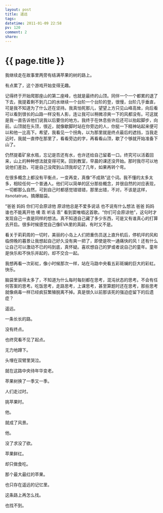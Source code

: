 ```yaml
---
layout: post
title: 遥远
tags: 
datetime: 2011-01-09 22:58
pv: 120
comment: 2
share: 
---
```


{{ page.title }}
================

 <p>我继续走在故事里两旁有结满苹果的树的路上。</p><p>有点累了，这个游戏开始变得无趣。</p><p>记得终于开始爬那座山的第二座峰，也就是最终的山顶。同伴一个一个都累的退了下去，我提着剩不到几口的水继续一个台阶一个台阶的登，很慢，台阶几乎垂直，可是我不知道为了什么还在坚持。我真怕死那儿，望望上方只见山峰高耸，向后看可以看到很长的山路一样没有人影，连让我可以稍微凉爽一下的风都没有。可这就是我一直告诉他们说我以后要住的地方。我终于在休息些许后还可以抬起脚步，向前。山顶就在头顶，很近，就像歇脚时站在你旁边的人，你挺一下精神站起来便可以和他一比高下。希望，我看见一个拐角，以为那里就是终点最后的遮挡，当我走近时，我就一直停在那里了，看看旁边的字，再看看山顶，歇了个够就开始准备下山了。</p><p>仍然提着矿泉水瓶，忘记是否还有水，也许还给自己留着一口。终究可以活着回来，山上的种种想法就变得可笑。回到教室，早晨的课还没开始。那时我尽可以地说他们差劲，可是自己没爬到山顶我却记了几年，如果再转个弯。</p><p>在很多概念上都没有平衡点，一变再变，真像“不成熟”这个词。我不懂的太多太多，相较任何一个普通人。他们可以简单的区分那些概念，并很自然的对应表现，一切都那么自然，可到自己时都感觉错错错，那里出错，不对，不该是这样，itsnotatrue。搞爆脑袋。</p><p>“爸爸 妈妈 你们可会原谅他 原谅他总是不爱多说话 也不说有什么想法 爸爸 妈妈 谁也不能离开他 噢 乖 听话 乖” 看到窦唯唱这首歌。“你们可会原谅他”，这句时才发现自己一直是同样的想法。真不知道自己藏了多少东西，可是又有谁真心的打算去开启。很多时候感觉自己像EVA里的真嗣，有时又不是。</p><p>看关于莉莉周的一切时，美丽的小岛上人们把重伤员送上直升机后，停机坪的风和临傍晚的暮景让我想起自己好久没有爽一把了，即使是吹一通痛快的风！还有什么让自己可以激动不已的吗到底，真怀疑。喜欢想自己的梦或者说自己的童年。童年是快乐和不快乐并起的，却不交合一起。</p><p>我想再看一次彩虹，像小时候那次一样，站在马路中央看五彩斑斓的巨大的彩虹。快乐。</p><p>脑袋里装得太多了，不知道为什么每时每刻都在思考，混沌状态的思考。不会有任何答案的思考。吃饭思考，走路思考，上课思考，甚至算题时还在思考，那些思考就像病毒一样已经疯狂繁殖脱离不掉。真是很久以前那该死的强迫症留下的后遗症？</p><p>遥远。</p><p>一条长长的路。</p><p>没有终点。</p><p>也终究看不见了起点。</p><p>无力地蹲下。</p><p>头埋在双臂里哭泣。</p><p>就在这路中央待年华变老。</p><p>苹果树换了一季又一季。</p><p>人们走过时。</p><p>挑苹果时。</p><p>他。</p><p>就成了风景。</p><p>他。</p><p>没了求没了欲。</p><p>苹果鲜红。</p><p>却只做食吃。</p><p>那个最大最红的苹果。</p><p>也只存在遥远的记忆里。</p><p>这条路上再怎么找。</p><p>也找不到。</p> 

